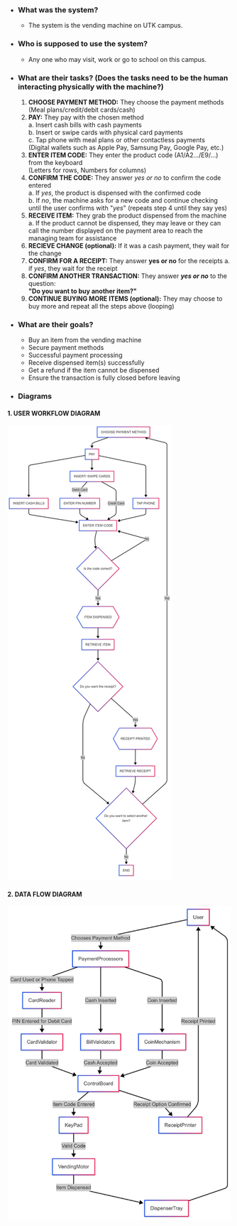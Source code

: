 - ### What was the system? 
	- The system is the vending machine on UTK campus.
- ### Who is supposed to use the system?
	- Any one who may visit, work or go to school on this campus.
- ### What are their tasks? (Does the tasks need to be the human interacting physically with the machine?)
	1. **CHOOSE PAYMENT METHOD:** They choose the payment methods (Meal plans/credit/debit cards/cash)
	2. **PAY:** They pay with the chosen method  
		   a. Insert cash bills with cash payments  
		   b. Insert or swipe cards with physical card payments  
		   c. Tap phone with meal plans or other contactless payments  
			  (Digital wallets such as Apple Pay, Samsung Pay, Google Pay, etc.)
	3. **ENTER ITEM CODE:** They enter the product code (A1/A2.../E9/...) from the keyboard  
	   (Letters for rows, Numbers for columns)
	4. **CONFIRM THE CODE:** They answer *yes or no* to confirm the code entered  
		   a. If *yes*, the product is dispensed with the confirmed code  
		   b. If *no*, the machine asks for a new code and continue checking until the user confirms with "*yes*" (repeats step 4 until they say yes)
	5. **RECEIVE ITEM:** They grab the product dispensed from the machine  
		   a. If the product cannot be dispensed, they may leave or they can call the number displayed on the payment area to reach the managing team for assistance
	6. **RECIEVE CHANGE (optional):** If it was a cash payment, they wait for the change
	7. **CONFIRM FOR A RECEIPT:** They answer **yes or no** for the receipts
		   a. if *yes*, they wait for the receipt
	8. **CONFIRM ANOTHER TRANSACTION:** They answer ***yes or no*** to the question:  
	   **"Do you want to buy another item?"**
	9. **CONTINUE BUYING MORE ITEMS (optional):** They may choose to buy more and repeat all the steps above (looping)
	
- ### What are their goals?
	- Buy an item from the vending machine  
	- Secure payment methods  
	- Successful payment processing  
	- Receive dispensed item(s) successfully  
	- Get a refund if the item cannot be dispensed  
	- Ensure the transaction is fully closed before leaving

- ### Diagrams
#### 1. USER WORKFLOW DIAGRAM
![User Workflow Diagram](user-workflow-diagram.png)

#### 2. DATA FLOW DIAGRAM
![Data Flow Diagram](data-flow-diagram.png)
